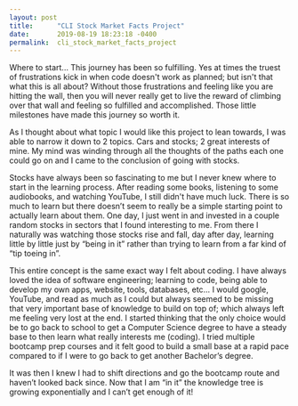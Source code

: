 ```yaml
---
layout: post
title:      "CLI Stock Market Facts Project"
date:       2019-08-19 18:23:18 -0400
permalink:  cli_stock_market_facts_project
---
```


Where to start... This journey has been so fulfilling. Yes at times the truest of frustrations kick in when code doesn't work as planned; but isn't that what this is all about? Without those frustrations and feeling like you are hitting the wall, then you will never really get to live the reward of climbing over that wall and feeling so fulfilled and accomplished. Those little milestones have made this journey so worth it.

As I thought about what topic I would like this project to lean towards, I was able to narrow it down to 2 topics. Cars and stocks; 2 great interests of mine. My mind was winding through all the thoughts of the paths each one could go on and I came to the conclusion of going with stocks.

Stocks have always been so fascinating to me but I never knew where to start in the learning process. After reading some books, listening to some audiobooks, and watching YouTube, I still didn't have much luck. There is so much to learn but there doesn’t seem to really be a simple starting point to actually learn about them. One day, I just went in and invested in a couple random stocks in sectors that I found interesting to me. From there I naturally was watching those stocks rise and fall, day after day, learning little by little just by “being in it” rather than trying to learn from a far kind of “tip toeing in”.

This entire concept is the same exact way I felt about coding. I have always loved the idea of software engineering; learning to code, being able to develop my own apps, website, tools, databases, etc… I would google, YouTube, and read as much as I could but always seemed to be missing that very important base of knowledge to build on top of; which always left me feeling very lost at the end. I started thinking that the only choice would be to go back to school to get a Computer Science degree to have a steady base to then learn what really interests me (coding). I tried multiple bootcamp prep courses and it felt good to build a small base at a rapid pace compared to if I were to go back to get another Bachelor’s degree. 

It was then I knew I had to shift directions and go the bootcamp route and haven’t looked back since. Now that I am “in it” the knowledge tree is growing exponentially and I can’t get enough of it!
